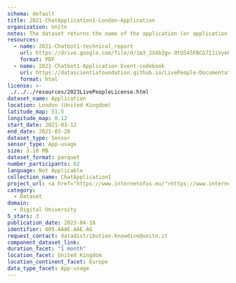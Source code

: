 ```yaml
---
schema: default
title: 2021-ChatApplication1-London-Application
organization: Unitn
notes: The dataset returns the name of the application (or application package) that is currently running in the foreground of the phone. The dataset was collected as part of the WeNet project, a Horizon 2020 funded project that aims at developing a diversity-aware, machine-mediated paradigm for social interactions.
resources:
  - name: 2021-Chatbot1-technical_report
    url: https://drive.google.com/file/d/1m3_2X4b3gv-9tQS45FBCG7IJiVyeHgW3/view?usp=sharing
    format: PDF
  - name: 2021-Chatbot1-Application Event-codebook
    url: https://datascientiafoundation.github.io/LivePeople-Documentation/2021-Chatbot1/2021_CH1_applicationevent.html
    format: html
license: >-
 ./../../resources/2023LivePeopleLicense.html
dataset_name: Application
location: London (United Kingdom)
latitude_map: 51.5
longitude_map: 0.12
start_date: 2021-03-12
end_date: 2021-03-28
dataset_type: Sensor
sensor_type: App-usage
size: 3.18 MB
dataset_format: parquet
number_participants: 62
language: Not Applicable
collection_name: ChatApplication1
project_url: <a href="https://www.internetofus.eu/">https://www.internetofus.eu/</a>
category: 
  - Dataset
domain: 
  - Digital University
5_stars: 3
publication_date: 2023-04-18
identifier: 005.AAAE.AAE.AG
request_contact: datadistribution.knowdive@unitn.it
component_dataset_link: 
duration_facet: "1 month"
location_facet: United Kingdom
location_continent_facet: Europe
data_type_facet: App-usage
---
```

